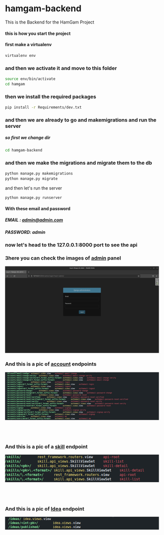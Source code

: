 # hamgam-backend
This is the Backend for the HamGam Project  

#### this is how you start the project 
####  first make a virtualenv 
 ```bash 
 virtualenv env
 ```
 ### and then we activate it and move to this folder 
 ```bash
 source env/bin/activate
 cd hamgam
 ``` 
 ### then we install the required packages 
 ```bash 
 pip install -r Requirements/dev.txt
 ```
 ### and then we are already to go and makemigrations and run the server 
 ##### so first we change dir 
 ```bash 
 cd hamgam-backend
 ```
 ### and then we make the migrations and migrate them to the db 
 ```bash 
 python manage.py makemigrations
 python manage.py migrate
```
and then let's run the server 
```bash 
python manage.py runserver
```
#### With these email and password
##### EMAIL : admin@admin.com 
##### PASSWORD: admin
### now let's head to the 127.0.0.1:8000 port to see the api
### 3here you can check the images of [admin](http://127.0.0.1:8000/admin/) panel 
![ADMIN PANEL](https://github.com/khoramism/hamgam-backend/blob/main/hamgam/jpgs/admin-panel.jpg)
<br> 
### And this is a pic of [account](http://127.0.0.1:8000/accounts/) endpoints 
![Account Endpoints](https://github.com/khoramism/hamgam-backend/blob/main/hamgam/jpgs/account-endpoints.jpg)
<br><br><br><br>
### And this is a pic of a [skill](http://127.0.0.1:8000/skill/) endpoint 
![Skill Endpoint](https://github.com/khoramism/hamgam-backend/blob/main/hamgam/jpgs/skill-endpoint.png)
<br><br><br><br>
### And this is a pic of [Idea](http://127.0.0.1:8000/ideas/) endpoint
![Idea Endpoint](https://github.com/khoramism/hamgam-backend/blob/main/hamgam/jpgs/ideas-endpoint.png)


